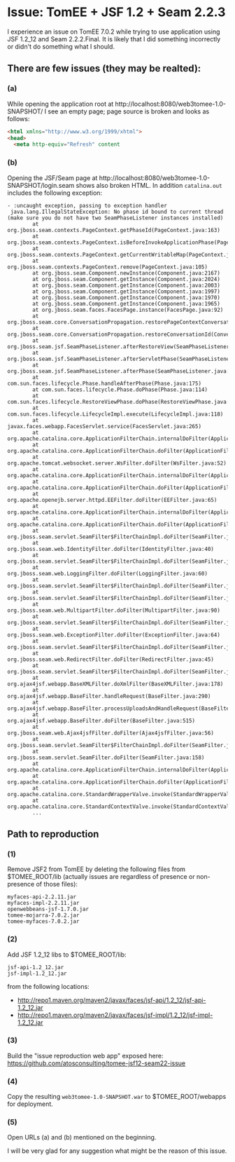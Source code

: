 # Issue: TomEE + JSF 1.2 + Seam 2.2.3

I experience an issue on TomEE 7.0.2 while trying to use application using JSF 1.2_12 and Seam 2.2.2.Final.
It is likely that I did something incorrectly or didn't do something what I should.

## There are few issues (they may be realted):
### (a)
While opening the application root at http://localhost:8080/web3tomee-1.0-SNAPSHOT/ I see an empty page; page source is broken and looks as follows:
```html
<html xmlns="http://www.w3.org/1999/xhtml">
<head>
  <meta http-equiv="Refresh" content
```

### (b)
Opening the JSF/Seam page at http://localhost:8080/web3tomee-1.0-SNAPSHOT/login.seam shows also broken HTML.
In addition `catalina.out` includes the following exception:
```
- :uncaught exception, passing to exception handler
 java.lang.IllegalStateException: No phase id bound to current thread (make sure you do not have two SeamPhaseListener instances installed)
        at org.jboss.seam.contexts.PageContext.getPhaseId(PageContext.java:163)
        at org.jboss.seam.contexts.PageContext.isBeforeInvokeApplicationPhase(PageContext.java:175)
        at org.jboss.seam.contexts.PageContext.getCurrentWritableMap(PageContext.java:91)
        at org.jboss.seam.contexts.PageContext.remove(PageContext.java:105)
        at org.jboss.seam.Component.newInstance(Component.java:2167)
        at org.jboss.seam.Component.getInstance(Component.java:2024)
        at org.jboss.seam.Component.getInstance(Component.java:2003)
        at org.jboss.seam.Component.getInstance(Component.java:1997)
        at org.jboss.seam.Component.getInstance(Component.java:1970)
        at org.jboss.seam.Component.getInstance(Component.java:1965)
        at org.jboss.seam.faces.FacesPage.instance(FacesPage.java:92)
        at org.jboss.seam.core.ConversationPropagation.restorePageContextConversationId(ConversationPropagation.java:84)
        at org.jboss.seam.core.ConversationPropagation.restoreConversationId(ConversationPropagation.java:57)
        at org.jboss.seam.jsf.SeamPhaseListener.afterRestoreView(SeamPhaseListener.java:390)
        at org.jboss.seam.jsf.SeamPhaseListener.afterServletPhase(SeamPhaseListener.java:229)
        at org.jboss.seam.jsf.SeamPhaseListener.afterPhase(SeamPhaseListener.java:195)
        at com.sun.faces.lifecycle.Phase.handleAfterPhase(Phase.java:175)
        at com.sun.faces.lifecycle.Phase.doPhase(Phase.java:114)
        at com.sun.faces.lifecycle.RestoreViewPhase.doPhase(RestoreViewPhase.java:103)
        at com.sun.faces.lifecycle.LifecycleImpl.execute(LifecycleImpl.java:118)
        at javax.faces.webapp.FacesServlet.service(FacesServlet.java:265)
        at org.apache.catalina.core.ApplicationFilterChain.internalDoFilter(ApplicationFilterChain.java:230)
        at org.apache.catalina.core.ApplicationFilterChain.doFilter(ApplicationFilterChain.java:165)
        at org.apache.tomcat.websocket.server.WsFilter.doFilter(WsFilter.java:52)
        at org.apache.catalina.core.ApplicationFilterChain.internalDoFilter(ApplicationFilterChain.java:192)
        at org.apache.catalina.core.ApplicationFilterChain.doFilter(ApplicationFilterChain.java:165)
        at org.apache.openejb.server.httpd.EEFilter.doFilter(EEFilter.java:65)
        at org.apache.catalina.core.ApplicationFilterChain.internalDoFilter(ApplicationFilterChain.java:192)
        at org.apache.catalina.core.ApplicationFilterChain.doFilter(ApplicationFilterChain.java:165)
        at org.jboss.seam.servlet.SeamFilter$FilterChainImpl.doFilter(SeamFilter.java:83)
        at org.jboss.seam.web.IdentityFilter.doFilter(IdentityFilter.java:40)
        at org.jboss.seam.servlet.SeamFilter$FilterChainImpl.doFilter(SeamFilter.java:69)
        at org.jboss.seam.web.LoggingFilter.doFilter(LoggingFilter.java:60)
        at org.jboss.seam.servlet.SeamFilter$FilterChainImpl.doFilter(SeamFilter.java:69)
        at org.jboss.seam.servlet.SeamFilter$FilterChainImpl.doFilter(SeamFilter.java:73)
        at org.jboss.seam.web.MultipartFilter.doFilter(MultipartFilter.java:90)
        at org.jboss.seam.servlet.SeamFilter$FilterChainImpl.doFilter(SeamFilter.java:69)
        at org.jboss.seam.web.ExceptionFilter.doFilter(ExceptionFilter.java:64)
        at org.jboss.seam.servlet.SeamFilter$FilterChainImpl.doFilter(SeamFilter.java:69)
        at org.jboss.seam.web.RedirectFilter.doFilter(RedirectFilter.java:45)
        at org.jboss.seam.servlet.SeamFilter$FilterChainImpl.doFilter(SeamFilter.java:69)
        at org.ajax4jsf.webapp.BaseXMLFilter.doXmlFilter(BaseXMLFilter.java:178)
        at org.ajax4jsf.webapp.BaseFilter.handleRequest(BaseFilter.java:290)
        at org.ajax4jsf.webapp.BaseFilter.processUploadsAndHandleRequest(BaseFilter.java:388)
        at org.ajax4jsf.webapp.BaseFilter.doFilter(BaseFilter.java:515)
        at org.jboss.seam.web.Ajax4jsfFilter.doFilter(Ajax4jsfFilter.java:56)
        at org.jboss.seam.servlet.SeamFilter$FilterChainImpl.doFilter(SeamFilter.java:69)
        at org.jboss.seam.servlet.SeamFilter.doFilter(SeamFilter.java:158)
        at org.apache.catalina.core.ApplicationFilterChain.internalDoFilter(ApplicationFilterChain.java:192)
        at org.apache.catalina.core.ApplicationFilterChain.doFilter(ApplicationFilterChain.java:165)
        at org.apache.catalina.core.StandardWrapperValve.invoke(StandardWrapperValve.java:198)
        at org.apache.catalina.core.StandardContextValve.invoke(StandardContextValve.java:108)
        ...
```

## Path to reproduction

### (1)
Remove JSF2 from TomEE by deleting the following files from $TOMEE_ROOT/lib (actually issues are regardless of presence or non-presence of those files):
```
myfaces-api-2.2.11.jar
myfaces-impl-2.2.11.jar
openwebbeans-jsf-1.7.0.jar
tomee-mojarra-7.0.2.jar
tomee-myfaces-7.0.2.jar
```

### (2)
Add JSF 1.2_12 libs to $TOMEE_ROOT/lib:
```
jsf-api-1.2_12.jar
jsf-impl-1.2_12.jar
```

from the following locations:
- http://repo1.maven.org/maven2/javax/faces/jsf-api/1.2_12/jsf-api-1.2_12.jar
- http://repo1.maven.org/maven2/javax/faces/jsf-impl/1.2_12/jsf-impl-1.2_12.jar

### (3)
Build the "issue reproduction web app" exposed here: https://github.com/atosconsulting/tomee-jsf12-seam22-issue

### (4)
Copy the resulting `web3tomee-1.0-SNAPSHOT.war` to $TOMEE_ROOT/webapps for deployment.

### (5)
Open URLs (a) and (b) mentioned on the beginning.


I will be very glad for any suggestion what might be the reason of this issue.
